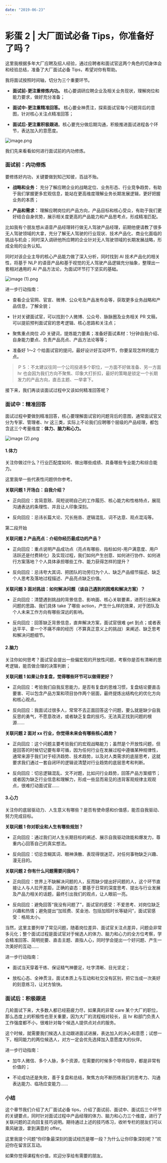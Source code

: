 ```yaml
---
date: "2019-06-23"
---  
```

      
# 彩蛋 2 | 大厂面试必备 Tips，你准备好了吗？
这里我根据多年大厂应聘及招人经验，通过应聘者和面试官这两个角色的切身体会和经验总结，准备了大厂面试必备 Tips，希望对你有帮助。

我将面试按照时间轴，切分为三个重要环节。

* **面试前-更注重修炼内功。** 核心要调研应聘企业及相关业务现状，理解岗位和能力要求，做好充分准备；

* **面试中-更注重精准回答。** 核心要全神贯注，探索面试官每个问题背后的意图，针对核心关注点精准回答；

* **面试后-更注重积极跟进**。核心要充分做后期沟通，积极推进面试进程各个环节，表达加入的意愿度。

![image.png](./httpss0lgstaticcomiimage6M004514CioPOWDB6LGAEtjzAAAqeRc1abQ222.png)

我们先来看看如何进行面试前的内功修炼。

### 面试前：内功修炼

要修炼好内功，关键要做到知己知彼，百战不殆。

* **战略和业务：** 充分了解应聘企业的战略定位、业务形态、行业竞争趋势，有助于我们掌握更多宏观信息，能站在更高维度理解业务长期发展逻辑，更好把握业务的本质；

* **产品和需求：** 理解应聘岗位的产品方向，产品目标和核心受众，有助于我们更好结合自身优势，展示相关度更高的产品能力和产品思考点，形成精准匹配。

比如我有个朋友想从语音产品经理转行做无人驾驶产品经理，前期他便请教了很多无人驾驶领域的大拿，充分了解无人驾驶的行业现状、技术产品化、商业化面临的挑战与机会；同时深入调研他所应聘的企业针对无人驾驶领域的长期发展战略，形成全局的业务认知。

同时对该企业主导的核心产品能力做了深入分析，同时找到 AI 技术产品化的相关性，将基于 NLP 的语音产品和基于视觉的无人驾驶产品逻辑充分抽象，整理出一套相对通用的 AI 产品方法论，为面试环节打下坚实的基础。

![image (1).png](./httpss0lgstaticcomiimage6M00450CCgp9HWDB6LmALcZmAAAzV3i_6gA862.png)

进一步行动指南：

* 查看企业官网、官宣、微博、公众号及产品发布会等，获取更多业务战略和产品信息，了解全貌；

* 针对关键面试官，可以找到个人微博、公众号、脉脉圈及业务相关 PR 文稿，可以提前预判面试官的思考逻辑、核心思路和关注点；

* 聚焦重点岗位 JD 关键词，提炼能力要素；准备好面试素材：1分钟自我介绍、自身能力要点、负责产品亮点、产品方法论等等；

* 准备好 1～2 个给面试官的提问，最好设计好互动环节，你要呈现怎样的能力点。

> ＰＳ：不太建议往同一个公司投递多个职位，一方面不好做准备、另一方面 hr 也会因为我们方向不聚焦、印象大打折扣，最好的策略是锁定一个长期发力的产品方向，直击主题、一举拿下。

接下来，我们再谈谈面试过程中又该如何精准回答呢？

### 面试中：精准回答

面试过程中要做到精准回答，核心要理解面试官的问题背后的意图，通常面试官又分为专家、管理者、hr 这三类，实际上不论我们应聘哪个层级的产品经理，都包含这三个考量维度：**体力、脑力和心力。**

![image (2).png](./httpss0lgstaticcomiimage6M004514CioPOWDB6MyAaV0jAAA2n4rLDcg237.png)

#### 1.体力

关注你做过什么？行业匹配度如何、做出哪些成绩、具备哪些专业能力和综合能力。

这里我举一些代表性问题供你参考。

**关联问题 1 开场白：自我介绍？**

* 正向回应：言简意赅、简短说明自己的工作履历、核心能力和性格特点，展现沟通表达的条理性、并且让人印象深刻。

* 反向回应：忌讳长篇大论、冗长拖沓、逻辑混乱、词不达意、观点混沌等。

第二段开始

**关联问题 2 产品亮点：介绍你经历最成功的产品？**

* 正向回应：重点说明产品成功点（亮点有哪些、指标如何-用户满意度、用户活跃还是付费转化）及实现过程，我们如何产生创意、如何进行协作、如何进行方案落地？个人具体承担哪些工作、能力获得怎样的提升？

* 反向回应：忌讳夸大其词、把团队的功劳归为个人、缺乏产品细节描述、缺乏个人思考及落地过程描述、产品亮点缺乏价值。

**关联问题 3 面对挑战：如何解决问题（谈自己遇到的困难和解决方案）？**

* 正向回应：清楚遇到挑战的背景信息、影响面、核心关联要素，进而引出解决问题的思路、我们具体 take 了哪些 action，产生什么样的效果，对于团队及个人未来工作方向有哪些深远的影响。

* 反向回应：回答缺乏背景信息，直奔解决方案，面试官很难 get 到点；或者表达平平、拿一个不痛不痒的经历（不算真正意义上的挑战）来阐述、缺乏思考和解决问题细节。

#### 2.脑力

关注你如何思考？面试官会提出一些偏宏观的开放性问题，考察你是否有清晰的思考逻辑，能否做合理的决策判断；

**关联问题 1 如果让你复盘，觉得哪些环节可以做得更好？**

* 正向回应：考验我们自我反思能力，是否有复盘的思维习惯，复盘结论要直击要害、可以包含产品方案和项目协作两个层面，最终提炼出结构化的优化方向和核心观点。

* 反向回应：我面试过很多人，常常不去正面回答这个问题，要么就是缺少自我反思的勇气，不愿意改进，或者缺乏复盘的技巧，无法真正找到问题的根源……

**关联问题 2 面对 xx 行业，你觉得未来会有哪些核心趋势？**

* 正向回应：这个问题主要考验我们的宏观战略能力；虽然是个开放性问题，但是回答的时候切记要有章可循，因为任何行业在发展过程中遵循某种规律性，通常来源于我们对于经济趋势、技术趋势，以及对人类需求的底层思考，这就要求我们通过一套自闭环的逻辑说清楚对行业趋势的底层思考和判断。

* 反向回应：切忌逻辑混乱、文不对题，比如问行业趋势，回答产品方案细节；或者因为缺乏行业信息和理解力，形成一些显而易见的违背客观规律主观观点，很难打动面试官……

#### 3.心力

关注你的底层驱动力、人生意义有哪些？是否有使命感和价值感，能否自我驱动、努力完成目标。

**关联问题 1 你对职业和人生有哪些规划？**

* 正向回应：通过我们对人生长期目标的阐述、展示自我驱动效能和爆发力，尊重内心回答自己的真实想法。

* 反向回应：切忌含糊其词、眼神涣散、表现得很迷茫，对任何事物缺乏兴趣、漫无目的。

**关联问题 2 你有什么问题需要问我吗？**

* 正向回应：世界上不缺解决问题的人，反而缺少提出好问题的人，这个环节直接让人与人拉开差距，正确的姿态：要基于日常的深度思考、提出与行业发展及产品力相关的话题，最终引出我们的观点，让人眼前一亮。

* 反向回应：避免回答“我没有问题了”，面试官的感受：不爱思考、对岗位缺乏兴趣和热情；避免提出“加班费、奖金池、包括加班时长等疑问”，面试官感受：格局太小。

当然，这里主要列举了常见问题，随着岗位差异、面试官关注点差异，问题会非常多元化；整个面试过程是面试官对于候选人的体力、脑力和心力的全方位考察，学会精准回答、简明扼要、直击主题、直指人心，同时学会提出一个好问题、产生一次美好的互动……

进一步行动指南：

* 面试当天穿着干练、保证精气神要足，吐字清晰、目光坚定；

* 放松心态、全神贯注，面试本质上与互动和社交没有区别，把它当成一次美好的刻意练习，让对方愉快。

### 面试后：积极跟进

几轮面试下来，大多数人都已经筋疲力尽，如果真的非常 care 某个大厂的职位，那么态度上的积极性也至关重要，因为大厂的流程相对较长，且 hr 和部门负责人工作强度都不小，很难针对每个候选人提供点对点的服务。

这个时候，就需要我们候选人主动跟进面试进展，表达加入的决心和意愿；试想一下，相同能力的两位候选人，对方一定会优先选择加入意愿度大的伙伴。

进一步行动指南：

* 加牛人微信、多个人脉，多个资源，在需要的时候多个导师指导，都是非常有价值的；

* 不论成功还是失败，善于复盘和总结，聚焦方向不断历练我们的思考力、沟通表达能力、临场应变能力……

### 小结

这个章节我们介绍了大厂面试必备 tips，介绍了面试前、面试中、面试后三个环节的关键要点，同时针对面试过程中产品经理的体力、脑力和心力三个维度，进行了关联问题的正向回复技巧说明。期待通过上述的技巧练习，收听专栏的朋友们可以乘风破浪，拿到满意的 offer。

这里我提个问题“你印象最深刻的面试经历是哪一段？为什么让你印象深刻呢？”欢迎你在留言区互动。

如果你觉得课程有价值，欢迎分享给有需要的朋友。